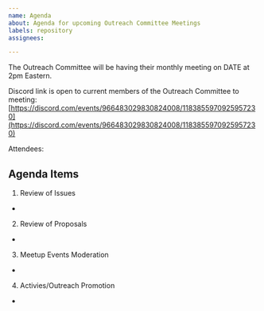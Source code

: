 ```yaml
---
name: Agenda
about: Agenda for upcoming Outreach Committee Meetings
labels: repository
assignees: 

---
```


The Outreach Committee will be having their monthly meeting on DATE at 2pm Eastern.

Discord link is open to current members of the Outreach Committee to meeting: [https://discord.com/events/966483029830824008/1183855970925957230](https://discord.com/events/966483029830824008/1183855970925957230)

Attendees: 


## Agenda Items

1. Review of Issues

* 
2. Review of Proposals

*
3. Meetup Events Moderation 

*
4. Activies/Outreach Promotion

*
